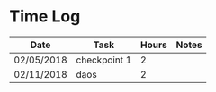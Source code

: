 # Time Log

| Date | Task | Hours | Notes|
|------|------|-------|------|
|02/05/2018 | checkpoint 1| 2 | |
|02/11/2018 | daos| 2 | |
